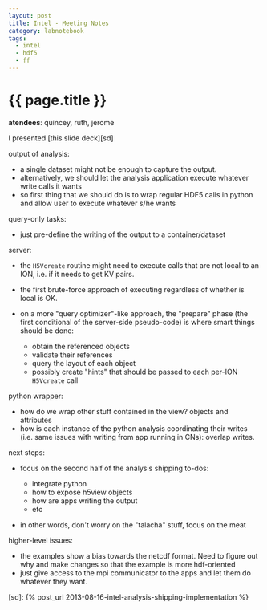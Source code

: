 ```yaml
---
layout: post
title: Intel - Meeting Notes
category: labnotebook
tags:
  - intel
  - hdf5
  - ff
---
```


# {{ page.title }}

**atendees**: quincey, ruth, jerome

I presented [this slide deck][sd]

output of analysis:

  * a single dataset might not be enough to capture the output.
  * alternatively, we should let the analysis application execute whatever write calls it wants
  * so first thing that we should do is to wrap regular HDF5 calls in python and allow user to 
    execute whatever s/he wants

query-only tasks:

  * just pre-define the writing of the output to a container/dataset

server:

  * the `H5Vcreate` routine might need to execute calls that are not local to an ION, i.e. if it 
    needs to get KV pairs.
  * the first brute-force approach of executing regardless of whether is local is OK.

  * on a more "query optimizer"-like approach, the "prepare" phase (the first conditional of the 
    server-side pseudo-code) is where smart things should be done:
      * obtain the referenced objects
      * validate their references
      * query the layout of each object
      * possibly create "hints" that should be passed to each per-ION `H5Vcreate` call

python wrapper:

  * how do we wrap other stuff contained in the view? objects and attributes
  * how is each instance of the python analysis coordinating their writes (i.e. same issues with 
    writing from app running in CNs): overlap writes.

next steps:

  * focus on the second half of the analysis shipping to-dos:
      * integrate python
      * how to expose h5view objects
      * how are apps writing the output
      * etc

  * in other words, don't worry on the "talacha" stuff, focus on the meat

higher-level issues:

  * the examples show a bias towards the netcdf format. Need to figure out why and make changes so 
    that the example is more hdf-oriented
  * just give access to the mpi communicator to the apps and let them do whatever they want.

[sd]: {% post_url 2013-08-16-intel-analysis-shipping-implementation %}
